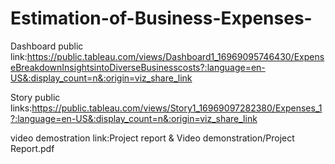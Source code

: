 # Estimation-of-Business-Expenses-


Dashboard public link:https://public.tableau.com/views/Dashboard1_16969095746430/ExpenseBreakdownInsightsintoDiverseBusinesscosts?:language=en-US&:display_count=n&:origin=viz_share_link

Story public links:https://public.tableau.com/views/Story1_16969097282380/Expenses_1?:language=en-US&:display_count=n&:origin=viz_share_link

video demostration link:Project report & Video demonstration/Project Report.pdf
